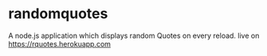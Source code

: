 # randomquotes
A node.js application which displays random Quotes on every reload.
live on https://rquotes.herokuapp.com
